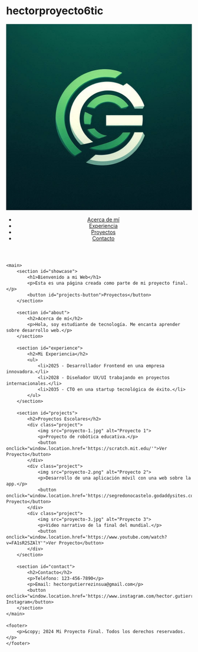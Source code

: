 # hectorproyecto6tic
<html lang="es">
<head>
    <meta charset="UTF-8">
    <meta name="viewport" content="width=device-width, initial-scale=1.0">
    <title>Mi Proyecto Final</title>
    <link rel="stylesheet" href="styles.css"> <!-- Enlace al archivo CSS -->
</head>
<body>
    <header>
        <img src="logo.jpg" alt="Mi Logo" class="logo">
        <nav>
            <ul>
                <li><a href="#about">Acerca de mí</a></li>
                <li><a href="#experience">Experiencia</a></li>
                <li><a href="#projects">Proyectos</a></li>
                <li><a href="#contact">Contacto</a></li>
            </ul>
        </nav>
    </header>

    <main>
        <section id="showcase">
            <h1>Bienvenido a mi Web</h1>
            <p>Esta es una página creada como parte de mi proyecto final.</p>
            <button id="projects-button">Proyectos</button>
        </section>

        <section id="about">
            <h2>Acerca de mí</h2>
            <p>Hola, soy estudiante de tecnología. Me encanta aprender sobre desarrollo web.</p>
        </section>

        <section id="experience">
            <h2>Mi Experiencia</h2>
            <ul>
                <li>2025 - Desarrollador Frontend en una empresa innovadora.</li>
                <li>2028 - Diseñador UX/UI trabajando en proyectos internacionales.</li>
                <li>2035 - CTO en una startup tecnológica de éxito.</li>
            </ul>
        </section>

        <section id="projects">
            <h2>Proyectos Escolares</h2>
            <div class="project">
                <img src="proyecto-1.jpg" alt="Proyecto 1">
                <p>Proyecto de robótica educativa.</p>
                <button onclick="window.location.href='https://scratch.mit.edu/'">Ver Proyecto</button>
            </div>
            <div class="project">
                <img src="proyecto-2.png" alt="Proyecto 2">
                <p>Desarrollo de una aplicación móvil con una web sobre la app.</p>
                <button onclick="window.location.href='https://segredonocastelo.godaddysites.com/'">Ver Proyecto</button>
            </div>
            <div class="project">
                <img src="proyecto-3.jpg" alt="Proyecto 3">
                <p>Video narrativo de la final del mundial.</p>
                <button onclick="window.location.href='https://www.youtube.com/watch?v=FA1sR2SZAlY'">Ver Proyecto</button>
            </div>
        </section>

        <section id="contact">
            <h2>Contacto</h2>
            <p>Teléfono: 123-456-7890</p>
            <p>Email: hectorgutierrezinsua@gmail.com</p>
            <button onclick="window.location.href='https://www.instagram.com/hector.gutierreez/'">Mi Instagram</button>
        </section>
    </main>

    <footer>
        <p>&copy; 2024 Mi Proyecto Final. Todos los derechos reservados.</p>
    </footer>
</body>
</html>
